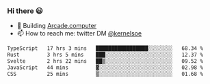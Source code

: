 ### Hi there 😃

- 🔨 Building [Arcade.computer](https://arcade.computer)
- 📫 How to reach me: twitter DM [@kernelsoe](https://twitter.com/kernelsoe)

<!--START_SECTION:waka-->

```txt
TypeScript   17 hrs 3 mins   █████████████████░░░░░░░░   68.34 %
Rust         3 hrs 5 mins    ███░░░░░░░░░░░░░░░░░░░░░░   12.37 %
Svelte       2 hrs 22 mins   ██▒░░░░░░░░░░░░░░░░░░░░░░   09.52 %
JavaScript   44 mins         ▓░░░░░░░░░░░░░░░░░░░░░░░░   02.98 %
CSS          25 mins         ▒░░░░░░░░░░░░░░░░░░░░░░░░   01.68 %
```

<!--END_SECTION:waka-->
